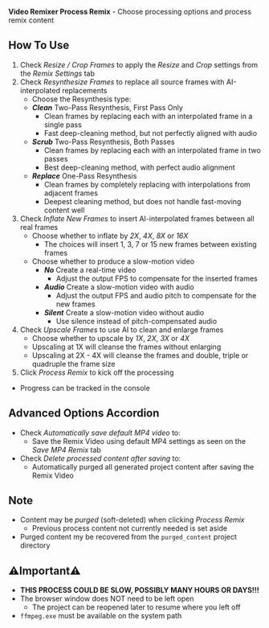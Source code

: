 **Video Remixer Process Remix** - Choose processing options and process remix content

## How To Use
1. Check _Resize / Crop Frames_ to apply the _Resize_ and _Crop_ settings from the _Remix Settings_ tab
1. Check _Resynthesize Frames_ to replace all source frames with AI-interpolated replacements
    - Choose the Resynthesis type:
    - **_Clean_** Two-Pass Resynthesis, First Pass Only
        - Clean frames by replacing each with an interpolated frame in a single pass
        - Fast deep-cleaning method, but not perfectly aligned with audio
    - **_Scrub_** Two-Pass Resynthesis, Both Passes
        - Clean frames by replacing each with an interpolated frame in two passes
        - Best deep-cleaning method, with perfect audio alignment
    - **_Replace_** One-Pass Resynthesis
        - Clean frames by completely replacing with interpolations from adjacent frames
        - Deepest cleaning method, but does not handle fast-moving content well
1. Check _Inflate New Frames_ to insert AI-interpolated frames between all real frames
    - Choose whether to inflate by _2X_, _4X_, _8X_ or _16X_
        - The choices will insert 1, 3, 7 or 15 new frames between existing frames
    - Choose whether to produce a slow-motion video
        - **_No_** Create a real-time video
            - Adjust the output FPS to compensate for the inserted frames
        - **_Audio_** Create a slow-motion video with audio
            - Adjust the output FPS and audio pitch to compensate for the new frames
        - **_Silent_** Create a slow-motion video without audio
            - Use silence instead of pitch-compensated audio
1. Check _Upscale Frames_ to use AI to clean and enlarge frames
    - Choose whether to upscale by _1X_, _2X_, _3X_ or _4X_
    - Upscaling at 1X will cleanse the frames without enlarging
    - Upscaling at 2X - 4X will cleanse the frames and double, triple or quadruple the frame size
1. Click _Process Remix_ to kick off the processing
- Progress can be tracked in the console

## Advanced Options Accordion
- Check _Automatically save default MP4 video_ to:
  - Save the Remix Video using default MP4 settings as seen on the _Save MP4 Remix_ tab
- Check _Delete processed content after saving_ to:
  - Automatically purged all generated project content after saving the Remix Video

## Note
- Content may be _purged_ (soft-deleted) when clicking _Process Remix_
    - Previous process content not currently needed is set aside
- Purged content my be recovered from the `purged_content` project directory

## ⚠️Important⚠️
- **THIS PROCESS COULD BE SLOW, POSSIBLY MANY HOURS OR DAYS!!!**
- The browser window does NOT need to be left open
    - The project can be reopened later to resume where you left off
- `ffmpeg.exe` must be available on the system path
